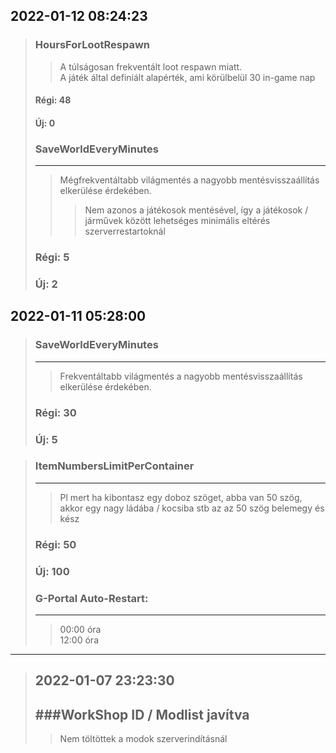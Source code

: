 ## 2022-01-12 08:24:23
>
>### HoursForLootRespawn
>> A túlságosan frekventált loot respawn miatt.  
>> A játék által definiált alapérték, ami körülbelül 30 in-game nap
>#### Régi: 48
>#### Új: 0
>
>### SaveWorldEveryMinutes
> ---
>> Mégfrekventáltabb világmentés a nagyobb mentésvisszaállítás elkerülése érdekében.  
>>> Nem azonos a játékosok mentésével, így a játékosok / járművek között lehetséges minimális eltérés szerverrestartoknál  
>### Régi: 5
>### Új: 2
## 2022-01-11 05:28:00
>
>### SaveWorldEveryMinutes
> ---
>> Frekventáltabb világmentés a nagyobb mentésvisszaállítás elkerülése érdekében.  
>### Régi: 30
>### Új: 5

>### ItemNumbersLimitPerContainer
> ---
>> Pl mert ha kibontasz egy doboz szöget, abba van 50 szög, akkor egy nagy ládába / kocsiba stb az az 50 szög belemegy és kész  
>### Régi: 50
>### Új: 100
>
>### G-Portal Auto-Restart:
> ---
>> 00:00 óra  
>> 12:00 óra
---
>## 2022-01-07 23:23:30
>
>###WorkShop ID / Modlist javítva
> ---
>> Nem töltöttek a modok szerverindításnál
>
